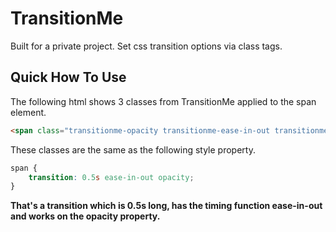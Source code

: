 # TransitionMe
Built for a private project. Set css transition options via class tags.

## Quick How To Use
  
The following html shows 3 classes from TransitionMe applied to the span element.  
```html
<span class="transitionme-opacity transitionme-ease-in-out transitionme-duration-0_5">Hello World!</span>
```
These classes are the same as the following style property.  
```css
span {
    transition: 0.5s ease-in-out opacity;
}
```
  
**That's a transition which is 0.5s long, has the timing function ease-in-out and works on the opacity property.**
